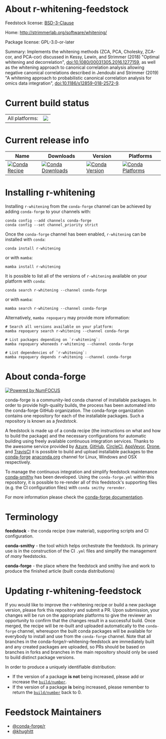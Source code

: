 About r-whitening-feedstock
===========================

Feedstock license: [BSD-3-Clause](https://github.com/conda-forge/r-whitening-feedstock/blob/main/LICENSE.txt)

Home: http://strimmerlab.org/software/whitening/

Package license: GPL-3.0-or-later

Summary: Implements the whitening methods (ZCA, PCA, Cholesky, ZCA-cor, and PCA-cor) discussed in Kessy, Lewin, and Strimmer (2018) "Optimal whitening and decorrelation", <doi:10.1080/00031305.2016.1277159>, as well as the whitening approach to canonical correlation analysis allowing negative canonical correlations described in Jendoubi and Strimmer (2019) "A whitening approach to probabilistic canonical correlation analysis for omics data integration", <doi:10.1186/s12859-018-2572-9>.

Current build status
====================


<table><tr><td>All platforms:</td>
    <td>
      <a href="https://dev.azure.com/conda-forge/feedstock-builds/_build/latest?definitionId=7556&branchName=main">
        <img src="https://dev.azure.com/conda-forge/feedstock-builds/_apis/build/status/r-whitening-feedstock?branchName=main">
      </a>
    </td>
  </tr>
</table>

Current release info
====================

| Name | Downloads | Version | Platforms |
| --- | --- | --- | --- |
| [![Conda Recipe](https://img.shields.io/badge/recipe-r--whitening-green.svg)](https://anaconda.org/conda-forge/r-whitening) | [![Conda Downloads](https://img.shields.io/conda/dn/conda-forge/r-whitening.svg)](https://anaconda.org/conda-forge/r-whitening) | [![Conda Version](https://img.shields.io/conda/vn/conda-forge/r-whitening.svg)](https://anaconda.org/conda-forge/r-whitening) | [![Conda Platforms](https://img.shields.io/conda/pn/conda-forge/r-whitening.svg)](https://anaconda.org/conda-forge/r-whitening) |

Installing r-whitening
======================

Installing `r-whitening` from the `conda-forge` channel can be achieved by adding `conda-forge` to your channels with:

```
conda config --add channels conda-forge
conda config --set channel_priority strict
```

Once the `conda-forge` channel has been enabled, `r-whitening` can be installed with `conda`:

```
conda install r-whitening
```

or with `mamba`:

```
mamba install r-whitening
```

It is possible to list all of the versions of `r-whitening` available on your platform with `conda`:

```
conda search r-whitening --channel conda-forge
```

or with `mamba`:

```
mamba search r-whitening --channel conda-forge
```

Alternatively, `mamba repoquery` may provide more information:

```
# Search all versions available on your platform:
mamba repoquery search r-whitening --channel conda-forge

# List packages depending on `r-whitening`:
mamba repoquery whoneeds r-whitening --channel conda-forge

# List dependencies of `r-whitening`:
mamba repoquery depends r-whitening --channel conda-forge
```


About conda-forge
=================

[![Powered by
NumFOCUS](https://img.shields.io/badge/powered%20by-NumFOCUS-orange.svg?style=flat&colorA=E1523D&colorB=007D8A)](https://numfocus.org)

conda-forge is a community-led conda channel of installable packages.
In order to provide high-quality builds, the process has been automated into the
conda-forge GitHub organization. The conda-forge organization contains one repository
for each of the installable packages. Such a repository is known as a *feedstock*.

A feedstock is made up of a conda recipe (the instructions on what and how to build
the package) and the necessary configurations for automatic building using freely
available continuous integration services. Thanks to the awesome service provided by
[Azure](https://azure.microsoft.com/en-us/services/devops/), [GitHub](https://github.com/),
[CircleCI](https://circleci.com/), [AppVeyor](https://www.appveyor.com/),
[Drone](https://cloud.drone.io/welcome), and [TravisCI](https://travis-ci.com/)
it is possible to build and upload installable packages to the
[conda-forge](https://anaconda.org/conda-forge) [anaconda.org](https://anaconda.org/)
channel for Linux, Windows and OSX respectively.

To manage the continuous integration and simplify feedstock maintenance
[conda-smithy](https://github.com/conda-forge/conda-smithy) has been developed.
Using the ``conda-forge.yml`` within this repository, it is possible to re-render all of
this feedstock's supporting files (e.g. the CI configuration files) with ``conda smithy rerender``.

For more information please check the [conda-forge documentation](https://conda-forge.org/docs/).

Terminology
===========

**feedstock** - the conda recipe (raw material), supporting scripts and CI configuration.

**conda-smithy** - the tool which helps orchestrate the feedstock.
                   Its primary use is in the construction of the CI ``.yml`` files
                   and simplify the management of *many* feedstocks.

**conda-forge** - the place where the feedstock and smithy live and work to
                  produce the finished article (built conda distributions)


Updating r-whitening-feedstock
==============================

If you would like to improve the r-whitening recipe or build a new
package version, please fork this repository and submit a PR. Upon submission,
your changes will be run on the appropriate platforms to give the reviewer an
opportunity to confirm that the changes result in a successful build. Once
merged, the recipe will be re-built and uploaded automatically to the
`conda-forge` channel, whereupon the built conda packages will be available for
everybody to install and use from the `conda-forge` channel.
Note that all branches in the conda-forge/r-whitening-feedstock are
immediately built and any created packages are uploaded, so PRs should be based
on branches in forks and branches in the main repository should only be used to
build distinct package versions.

In order to produce a uniquely identifiable distribution:
 * If the version of a package **is not** being increased, please add or increase
   the [``build/number``](https://docs.conda.io/projects/conda-build/en/latest/resources/define-metadata.html#build-number-and-string).
 * If the version of a package **is** being increased, please remember to return
   the [``build/number``](https://docs.conda.io/projects/conda-build/en/latest/resources/define-metadata.html#build-number-and-string)
   back to 0.

Feedstock Maintainers
=====================

* [@conda-forge/r](https://github.com/orgs/conda-forge/teams/r/)
* [@khughitt](https://github.com/khughitt/)

